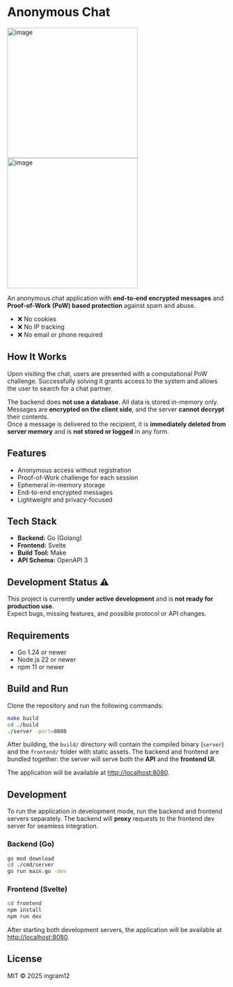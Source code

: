 # Anonymous Chat

<img width="300" alt="image" src="https://github.com/user-attachments/assets/f23fe618-4b71-4d66-98b2-f093dc074115" />
<img width="300" alt="image" src="https://github.com/user-attachments/assets/5b97783e-16b2-4075-9321-31e09b461502" />

An anonymous chat application with **end-to-end encrypted messages** and **Proof-of-Work (PoW) based protection** against spam and abuse.

- ❌ No cookies 
- ❌ No IP tracking 
- ❌ No email or phone required

## How It Works

Upon visiting the chat, users are presented with a computational PoW challenge. Successfully solving it grants access to the system and allows the user to search for a chat partner.

The backend does **not use a database**. All data is stored in-memory only. Messages are **encrypted on the client side**, and the server **cannot decrypt** their contents.  
Once a message is delivered to the recipient, it is **immediately deleted from server memory** and is **not stored or logged** in any form.

## Features

- Anonymous access without registration
- Proof-of-Work challenge for each session
- Ephemeral in-memory storage
- End-to-end encrypted messages
- Lightweight and privacy-focused

## Tech Stack

- **Backend:** Go (Golang)
- **Frontend:** Svelte
- **Build Tool:** Make
- **API Schema:** OpenAPI 3

## Development Status ⚠️

This project is currently **under active development** and is **not ready for production use**.  
Expect bugs, missing features, and possible protocol or API changes.

## Requirements

- Go 1.24 or newer
- Node.js 22 or newer
- npm 11 or newer

## Build and Run

Clone the repository and run the following commands:

```bash
make build
cd ./build
./server -port=8080
```
After building, the `build/` directory will contain the compiled binary (`server`)  and the `frontend/` folder with static assets. The backend and frontend are bundled together: the server will serve both the **API** and the **frontend UI**.

The application will be available at [http://localhost:8080](http://localhost:8080).

## Development

To run the application in development mode, run the backend and frontend servers separately. The backend will **proxy** requests to the frontend dev server for seamless integration.

### Backend (Go)

```bash
go mod download
cd ./cmd/server
go run main.go -dev
```

### Frontend (Svelte)

```bash
cd frontend
npm install
npm run dev
```

After starting both development servers, the application will be available at [http://localhost:8080](http://localhost:8080).

## License

MIT © 2025 ingram12

